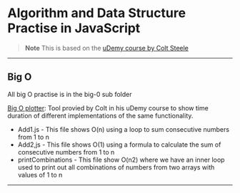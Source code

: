 # Algorithm and Data Structure Practise in JavaScript

> **Note**
> This is based on the [uDemy course by Colt Steele](https://www.udemy.com/course/js-algorithms-and-data-structures-masterclass/)

---

## Big O

All big O practise is in the big-0 sub folder

[Big O plotter](https://rithmschool.github.io/function-timer-demo/): Tool provied by Colt in his uDemy course to show time duration of different implementations of the same functionality.

- Add1.js - This file shows O(n) using a loop to sum consecutive numbers from 1 to n
- Add2,js - This file shows O(1) using a formula to calculate the sum of consecutive numbers from 1 to n
- printCombinations - This file show O(n2) where we have an inner loop used to print out all combinations of numbers from two arrays with values of 1 to n

---

